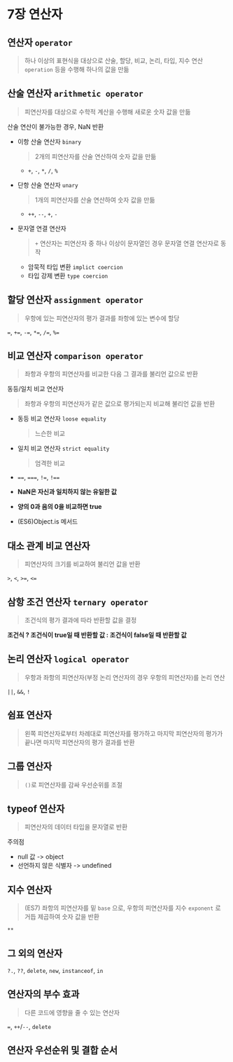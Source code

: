 # 7장 연산자


## 연산자 `operator`
 > 하나 이상의 표현식을 대상으로 산술, 할당, 비교, 논리, 타입, 지수 연산 `operation` 등을 수행해 하나의 값을 만듦


## 산술 연산자 `arithmetic operator`
 > 피연산자를 대상으로 수학적 계산을 수행해 새로운 숫자 값을 만듦

 산술 연산이 불가능한 경우, NaN 반환

 - 이항 산술 연산자 `binary`
   > 2개의 피연산자를 산술 연산하여 숫자 값을 만듦
  
   - `+`, `-`, `*`, `/`, `%`  
 
 - 단항 산술 연산자 `unary`
   > 1개의 피연산자를 산술 연산하여 숫자 값을 만듦

   - `++`, `--`, `+`, `-`  
 
 - 문자열 연결 연산자
   > `+` 연산자는 피연산자 중 하나 이상이 문자열인 경우 문자열 연결 연산자로 동작
  
   - 암묵적 타입 변환 `implict coercion`  
   - 타입 강제 변환 `type coercion`
 

## 할당 연산자 `assignment operator`
 > 우항에 있는 피연산자의 평가 결과를 좌항에 있는 변수에 할당

 `=`, `+=`, `-=`, `*=`, `/=`, `%=`  
 
 
## 비교 연산자 `comparison operator`
 > 좌항과 우항의 피연산자를 비교한 다음 그 결과를 불리언 값으로 반환

 동등/일치 비교 연산자
  > 좌항과 우항의 피연산자가 같은 값으로 평가되는지 비교해 불리언 값을 반환

  - 동등 비교 연산자 `loose equality`
    > 느슨한 비교
 
  - 일치 비교 연산자 `strict equality`
    > 엄격한 비교 

  - `==`, `===`, `!=`, `!==` 
  
  - **NaN은 자신과 일치하지 않는 유일한 값**

  - **양의 0과 음의 0을 비교하면 true**
  
  - (ES6)Object.is 메서드


## 대소 관계 비교 연산자
 > 피연산자의 크기를 비교하여 불리언 값을 반환

 `>`, `<`, `>=`, `<=`  
 
 
## 삼항 조건 연산자 `ternary operator`
 > 조건식의 평가 결과에 따라 반환할 값을 결정
    
 **조건식 ? 조건식이 true일 때 반환할 값 : 조건식이 false일 때 반환할 값**
    
    
## 논리 연산자 `logical operator`
 > 우항과 좌항의 피연산자(부정 논리 연산자의 경우 우항의 피연산자)를 논리 연산

 `||`, `&&`, `!`


## 쉼표 연산자
 > 왼쪽 피연산자로부터 차례대로 피연산자를 평가하고 마지막 피연산자의 평가가 끝나면 마지막 피연산자의 평가 결과를 반환


## 그룹 연산자
 > `()`로 피연산자를 감싸 우선순위를 조절


## typeof 연산자
 > 피연산자의 데이터 타입을 문자열로 반환

 주의점
  - null 값 -> object
  - 선언하지 않은 식별자 -> undefined


## 지수 연산자
 > (ES7) 좌항의 피연산자를 밑 `base` 으로, 우항의 피연산자를 지수 `exponent` 로 거듭 제곱하여 숫자 값을 반환

 `**`


## 그 외의 연산자
 `?.`, `??`, `delete`, `new`, `instanceof`, `in`


## 연산자의 부수 효과
 > 다른 코드에 영향을 줄 수 있는 연산자

 `=`, `++`/`--`, `delete`


## 연산자 우선순위 및 결합 순서